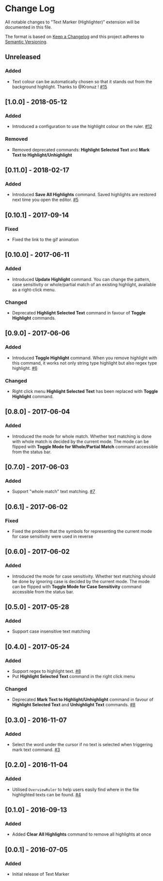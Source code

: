 # Change Log

All notable changes to "Text Marker (Highlighter)" extension will be documented in this file.

The format is based on [Keep a Changelog](http://keepachangelog.com/en/1.0.0/)
and this project adheres to [Semantic Versioning](http://semver.org/spec/v2.0.0.html).

## Unreleased
### Added
- Text colour can be automatically chosen so that it stands out from the background highlight. Thanks to @Kronuz ! [#15](https://github.com/ryu1kn/vscode-text-marker/issues/15)

## [1.0.0] - 2018-05-12
### Added
- Introduced a configuration to use the highlight colour on the ruler. [#12](https://github.com/ryu1kn/vscode-text-marker/issues/12)

### Removed
- Removed deprecated commands: **Highlight Selected Text** and **Mark Text to Highlight/Unhighlight**

## [0.11.0] - 2018-02-17
### Added
- Introduced **Save All Highlights** command. Saved highlights are restored next time you open the editor. [#5](https://github.com/ryu1kn/vscode-text-marker/issues/5)

## [0.10.1] - 2017-09-14
### Fixed
- Fixed the link to the gif animation

## [0.10.0] - 2017-06-11
### Added
- Introduced **Update Highlight** command. You can change the pattern, case sensitivity or whole/partial match of an existing highlight, available as a right-click menu.

### Changed
- Deprecated **Highlight Selected Text** command in favour of **Toggle Highlight** commands.

## [0.9.0] - 2017-06-06
### Added
- Introduced **Toggle Highlight** command. When you remove highlight with this command, it works not only string type highlight but also regex type highlight. [#6](https://github.com/ryu1kn/vscode-text-marker/issues/6)

### Changed
- Right click menu **Highlight Selected Text** has been replaced with **Toggle Highlight** command.

## [0.8.0] - 2017-06-04
### Added
- Introduced the mode for whole match. Whether text matching is done with whole match is decided by the current mode.
  The mode can be flipped with **Toggle Mode for Whole/Partial Match** command accessible from the status bar.

## [0.7.0] - 2017-06-03
### Added
- Support "whole match" text matching. [#7](https://github.com/ryu1kn/vscode-text-marker/issues/7)

## [0.6.1] - 2017-06-02
### Fixed
- Fixed the problem that the symbols for representing the current mode for case sensitivity were used in reverse

## [0.6.0] - 2017-06-02
### Added
- Introduced the mode for case sensitivity. Whether text matching should be done by ignoring case is decided by the current mode.
  The mode can be flipped with **Toggle Mode for Case Sensitivity** command accessible from the status bar.

## [0.5.0] - 2017-05-28
### Added
- Support case insensitive text matching

## [0.4.0] - 2017-05-24
### Added
- Support regex to highlight text. [#8](https://github.com/ryu1kn/vscode-text-marker/issues/8)
- Put **Highlight Selected Text** command in the right click menu

### Changed
- Deprecated **Mark Text to Highlight/Unhighlight** command in favour of **Highlight Selected Text** and **Unhighlight Text** commands. [#8](https://github.com/ryu1kn/vscode-text-marker/issues/8)

## [0.3.0] - 2016-11-07
### Added
- Select the word under the cursor if no text is selected when triggering mark text command. [#3](https://github.com/ryu1kn/vscode-text-marker/issues/3)

## [0.2.0] - 2016-11-04
### Added
- Utilised `OverviewRuler` to help users easily find where in the file highlighted texts can be found. [#4](https://github.com/ryu1kn/vscode-text-marker/issues/4)

## [0.1.0] - 2016-09-13
### Added
- Added **Clear All Highlights** command to remove all highlights at once

## [0.0.1] - 2016-07-05
### Added
- Initial release of Text Marker
